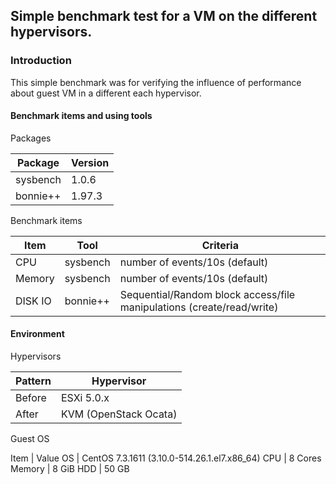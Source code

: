 ## Simple benchmark test for a VM on the different hypervisors.

### Introduction

This simple benchmark was for verifying the influence of performance about guest VM in a different each hypervisor.

#### Benchmark items and using tools

Packages

Package | Version
-|-
sysbench | 1.0.6
bonnie++ | 1.97.3

Benchmark items

Item | Tool | Criteria
-|-|-
CPU | sysbench | number of events/10s (default)
Memory | sysbench | number of events/10s (default)
DISK IO | bonnie++ | Sequential/Random block access/file manipulations (create/read/write)

#### Environment

Hypervisors

Pattern | Hypervisor
-|-
Before | ESXi 5.0.x
After | KVM (OpenStack Ocata)

Guest OS 

Item | Value
OS | CentOS 7.3.1611 (3.10.0-514.26.1.el7.x86_64)
CPU | 8 Cores
Memory | 8 GiB
HDD | 50 GB

